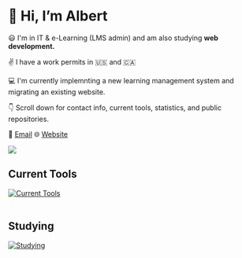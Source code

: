 # :wave: Hi, I’m Albert 

:smiley: I'm in IT & e-Learning (LMS admin) and am also studying **web development.**

:v: I have a work permits in 🇺🇸 and 🇨🇦  

:computer: I'm currently implemnting a new learning management system and migrating an existing website. 

:point_down: Scroll down for contact info, current tools, statistics, and public repositories.


:e-mail: [Email](mailto:maplesyrupweb@gmail.com)    :globe_with_meridians: [Website](https://maplesyrupweb.com/)



<img src="https://github-readme-streak-stats.herokuapp.com/?user=maplesyrupweb"/>

## Current Tools
[![Current Tools](https://skillicons.dev/icons?i=cloudflare,html,css,js,php,mysql,wordpress,xd,bootstrap,github,raspberrypi)](https://skillicons.dev)<br><br>

## Studying
[![Studying](https://skillicons.dev/icons?i=react,tailwind,flutter,gatsby,js,php)](https://skillicons.dev)


<!---
maplesyrupweb/maplesyrupweb is a ✨ special ✨ repository because its `README.md` (this file) appears on your GitHub profile.
You can click the Preview link to take a look at your changes.
--->



